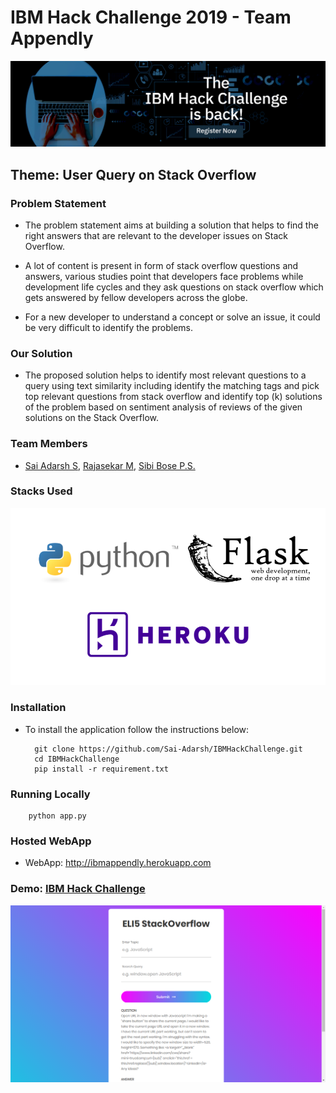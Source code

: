 # IBM Hack Challenge 2019 - Team Appendly

![img alt](images/IBMHackChallenge.jpg)

## Theme: User Query on Stack Overflow 
### Problem Statement

* The problem statement aims at building a solution that helps to find the right answers that are relevant to the developer issues on Stack Overflow.

* A lot of content is present in form of stack overflow questions and answers, various studies point that developers face problems while development life cycles and they ask questions on stack overflow which gets answered by fellow developers across the globe. 
* For a new developer to understand a concept or solve an issue, it could be very difficult to identify the problems.

### Our Solution 

* The proposed solution helps to identify most relevant questions to a query using text similarity including identify the matching tags and pick top relevant questions from stack overflow and identify top (k) solutions of the problem based on sentiment analysis of reviews of the given solutions on the Stack Overflow.

### Team Members
* [Sai Adarsh S](https://LINkedin.com/in/sai-adarsh/), [Rajasekar M](https://www.linkedin.com/in/rajasekar1999), [Sibi Bose P.S.](https://www.linkedin.com/in/sibi-bose-8683b6150/)

### Stacks Used
![img alt](images/stacks.png)

### Installation
* To install the application follow the instructions below:

		git clone https://github.com/Sai-Adarsh/IBMHackChallenge.git
		cd IBMHackChallenge
		pip install -r requirement.txt

### Running Locally	
		python app.py

### Hosted WebApp
* WebApp: http://ibmappendly.herokuapp.com

### Demo: [IBM Hack Challenge](http://ibmappendly.herokuapp.com)
![img](images/demo.png)
